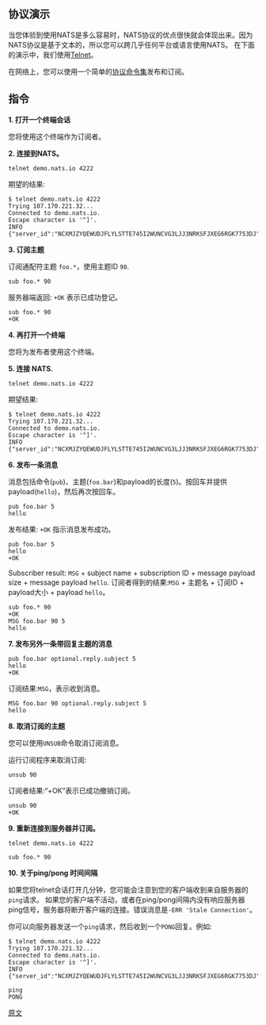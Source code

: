 ## 协议演示

当您体验到使用NATS是多么容易时，NATS协议的优点很快就会体现出来。因为NATS协议是基于文本的，所以您可以跨几乎任何平台或语言使用NATS。
在下面的演示中，我们使用[Telnet](https://en.wikipedia.org/wiki/Telnet)。

在网络上，您可以使用一个简单的[协议命令集](nats-protocol.md)发布和订阅。


## 指令

**1. 打开一个终端会话**

您将使用这个终端作为订阅者。

**2. 连接到NATS。**

```
telnet demo.nats.io 4222
```

期望的结果:

```
$ telnet demo.nats.io 4222
Trying 107.170.221.32...
Connected to demo.nats.io.
Escape character is '^]'.
INFO {"server_id":"NCXMJZYQEWUDJFLYLSTTE745I2WUNCVG3LJJ3NRKSFJXEG6RGK7753DJ","version":"2.0.0","proto":1,"go":"go1.11.10","host":"0.0.0.0","port":4222,"max_payload":1048576,"client_id":5089}
```

**3. 订阅主题**

订阅通配符主题 `foo.*`，使用主题ID `90`.

```
sub foo.* 90
```

服务器端返回: `+OK` 表示已成功登记。

```
sub foo.* 90
+OK
```

**4. 再打开一个终端**

您将为发布者使用这个终端。

**5. 连接 NATS.**

```
telnet demo.nats.io 4222
```

期望结果:

```
$ telnet demo.nats.io 4222
Trying 107.170.221.32...
Connected to demo.nats.io.
Escape character is '^]'.
INFO {"server_id":"NCXMJZYQEWUDJFLYLSTTE745I2WUNCVG3LJJ3NRKSFJXEG6RGK7753DJ","version":"2.0.0","proto":1,"go":"go1.11.10","host":"0.0.0.0","port":4222,"max_payload":1048576,"client_id":5089}
```
**6. 发布一条消息**

消息包括命令(`pub`)、主题(`foo.bar`)和payload的长度(`5`)。按回车并提供payload(`hello`)，然后再次按回车。

```
pub foo.bar 5
hello
```

发布结果: `+OK` 指示消息发布成功。

```
pub foo.bar 5
hello
+OK
```

Subscriber result: `MSG` + subject name + subscription ID + message payload size + message payload `hello`.
订阅者得到的结果:`MSG` + 主题名 + 订阅ID + payload大小 + payload `hello`。

```
sub foo.* 90
+OK
MSG foo.bar 90 5
hello
```

**7. 发布另外一条带回复主题的消息**

```
pub foo.bar optional.reply.subject 5
hello
+OK
```

订阅结果:`MSG`，表示收到消息。

```
MSG foo.bar 90 optional.reply.subject 5
hello
```

**8. 取消订阅的主题**

您可以使用`UNSUB`命令取消订阅消息。

运行订阅程序来取消订阅:

```
unsub 90 
```

订阅者结果:“+OK”表示已成功撤销订阅。

```
unsub 90
+OK
```

**9. 重新连接到服务器并订阅。**

```
telnet demo.nats.io 4222
```

```
sub foo.* 90
```

**10. 关于ping/pong 时间间隔**

如果您将telnet会话打开几分钟，您可能会注意到您的客户端收到来自服务器的`ping`请求。
如果您的客户端不活动，或者在ping/pong间隔内没有响应服务器ping信号，服务器将断开客户端的连接。错误消息是`-ERR 'Stale Connection'`。

你可以向服务器发送一个`ping`请求，然后收到一个`PONG`回复。例如:

```
$ telnet demo.nats.io 4222
Trying 107.170.221.32...
Connected to demo.nats.io.
Escape character is '^]'.
INFO {"server_id":"NCXMJZYQEWUDJFLYLSTTE745I2WUNCVG3LJJ3NRKSFJXEG6RGK7753DJ","version":"2.0.0","proto":1,"go":"go1.11.10","host":"0.0.0.0","port":4222,"max_payload":1048576,"client_id":5089}

ping
PONG
```


[原文](https://github.com/nats-io/docs/blob/master/nats_protocol/nats-protocol-demo.md)